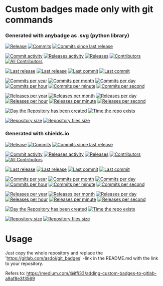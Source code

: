 # Custom badges made only with git commands

### Generated with anybadge as .svg (python library)
[![Release](https://gitlab.com/asdoi/git_badges/-/jobs/artifacts/master/raw/badges/latest_release.svg?job=build_badges)]()
[![Commits](https://gitlab.com/asdoi/git_badges/-/jobs/artifacts/master/raw/badges/commits.svg?job=build_badges)]()
[![Commits since last release](https://gitlab.com/asdoi/git_badges/-/jobs/artifacts/master/raw/badges/commits_since_last_release.svg?job=build_badges)]()

[![Commit activity](https://gitlab.com/asdoi/git_badges/-/jobs/artifacts/master/raw/badges/commit_activity.svg?job=build_badges)]()
[![Releases activity](https://gitlab.com/asdoi/git_badges/-/jobs/artifacts/master/raw/badges/releases_activity.svg?job=build_badges)]()
[![Releases](https://gitlab.com/asdoi/git_badges/-/jobs/artifacts/master/raw/badges/releases_amount.svg?job=build_badges)]()
[![Contributors](https://gitlab.com/asdoi/git_badges/-/jobs/artifacts/master/raw/badges/contributors.svg?job=build_badges)]()
[![All Contributors](https://gitlab.com/asdoi/git_badges/-/jobs/artifacts/master/raw/badges/all_contributors.svg?job=build_badges)]()

[![Last release](https://gitlab.com/asdoi/git_badges/-/jobs/artifacts/master/raw/badges/latest_release_date.svg?job=build_badges)]()
[![Last release](https://gitlab.com/asdoi/git_badges/-/jobs/artifacts/master/raw/badges/latest_release_date_layout2.svg?job=build_badges)]()
[![Last commit](https://gitlab.com/asdoi/git_badges/-/jobs/artifacts/master/raw/badges/last_commit_date.svg?job=build_badges)]()
[![Last commit](https://gitlab.com/asdoi/git_badges/-/jobs/artifacts/master/raw/badges/last_commit_date_layout2.svg?job=build_badges)]()

[![Commits per year](https://gitlab.com/asdoi/git_badges/-/jobs/artifacts/master/raw/badges/commits_per_year.svg?job=build_badges)]()
[![Commits per month](https://gitlab.com/asdoi/git_badges/-/jobs/artifacts/master/raw/badges/commits_per_month.svg?job=build_badges)]()
[![Commits per day](https://gitlab.com/asdoi/git_badges/-/jobs/artifacts/master/raw/badges/commits_per_day.svg?job=build_badges)]()
[![Commits per hour](https://gitlab.com/asdoi/git_badges/-/jobs/artifacts/master/raw/badges/commits_per_hour.svg?job=build_badges)]()
[![Commits per minute](https://gitlab.com/asdoi/git_badges/-/jobs/artifacts/master/raw/badges/commits_per_minute.svg?job=build_badges)]()
[![Commits per second](https://gitlab.com/asdoi/git_badges/-/jobs/artifacts/master/raw/badges/commits_per_second.svg?job=build_badges)]()

[![Releases per year](https://gitlab.com/asdoi/git_badges/-/jobs/artifacts/master/raw/badges/releases_per_year.svg?job=build_badges)]()
[![Releases per month](https://gitlab.com/asdoi/git_badges/-/jobs/artifacts/master/raw/badges/releases_per_month.svg?job=build_badges)]()
[![Releases per day](https://gitlab.com/asdoi/git_badges/-/jobs/artifacts/master/raw/badges/releases_per_day.svg?job=build_badges)]()
[![Releases per hour](https://gitlab.com/asdoi/git_badges/-/jobs/artifacts/master/raw/badges/releases_per_hour.svg?job=build_badges)]()
[![Releases per minute](https://gitlab.com/asdoi/git_badges/-/jobs/artifacts/master/raw/badges/releases_per_minute.svg?job=build_badges)]()
[![Releases per second](https://gitlab.com/asdoi/git_badges/-/jobs/artifacts/master/raw/badges/releases_per_second.svg?job=build_badges)]()

[![Day the Repository has been created](https://gitlab.com/asdoi/git_badges/-/jobs/artifacts/master/raw/badges/repository_creation_day.svg?job=build_badges)]()
[![Time the repo exists](https://gitlab.com/asdoi/git_badges/-/jobs/artifacts/master/raw/badges/time_repository_exists.svg?job=build_badges)]()

[![Repository size](https://gitlab.com/asdoi/git_badges/-/jobs/artifacts/master/raw/badges/git_repository_size.svg?job=build_badges)]()
[![Repository files size](https://gitlab.com/asdoi/git_badges/-/jobs/artifacts/master/raw/badges/git_file_size.svg?job=build_badges)]()


### Generated with shields.io
[![Release](https://img.shields.io/badge/dynamic/json.svg?label=Release&url=https://gitlab.com/asdoi/git_badges/-/jobs/artifacts/master/raw/badges.json?job=build_badges&query=release_tag&colorB=brightgreen&logo=gitlab)]()
[![Commits](https://img.shields.io/badge/dynamic/json.svg?label=Commits&url=https://gitlab.com/asdoi/git_badges/-/jobs/artifacts/master/raw/badges.json?job=build_badges&query=commits&colorB=red)]()
[![Commits since last release](https://img.shields.io/badge/dynamic/json.svg?label=Commits%20since%20last%20release&url=https://gitlab.com/asdoi/git_badges/-/jobs/artifacts/master/raw/badges.json?job=build_badges&query=commits_since_last_release&colorB=blueviolet)]()

[![Commit activity](https://img.shields.io/badge/dynamic/json.svg?label=Commit%20activity&url=https://gitlab.com/asdoi/git_badges/-/jobs/artifacts/master/raw/badges.json?job=build_badges&query=commit_activity&colorB=orange)]()
[![Releases activity](https://img.shields.io/badge/dynamic/json.svg?label=Releases%20activity&url=https://gitlab.com/asdoi/git_badges/-/jobs/artifacts/master/raw/badges.json?job=build_badges&query=releases_activity&colorB=orange)]()
[![Releases](https://img.shields.io/badge/dynamic/json.svg?label=Releases&url=https://gitlab.com/asdoi/git_badges/-/jobs/artifacts/master/raw/badges.json?job=build_badges&query=releases_amount&colorB=800000)]()
[![Contributors](https://img.shields.io/badge/dynamic/json.svg?label=Contributors&url=https://gitlab.com/asdoi/git_badges/-/jobs/artifacts/master/raw/badges.json?job=build_badges&query=contributors&colorB=blue)]()
[![All Contributors](https://img.shields.io/badge/dynamic/json.svg?label=All%20contributors&url=https://gitlab.com/asdoi/git_badges/-/jobs/artifacts/master/raw/badges.json?job=build_badges&query=all_contributors&colorB=blue)]()

[![Last release](https://img.shields.io/badge/dynamic/json.svg?label=Last%20release&url=https://gitlab.com/asdoi/git_badges/-/jobs/artifacts/master/raw/badges.json?job=build_badges&query=last_release_date&colorB=brightgreen)]()
[![Last release](https://img.shields.io/badge/dynamic/json.svg?label=Last%20release&url=https://gitlab.com/asdoi/git_badges/-/jobs/artifacts/master/raw/badges.json?job=build_badges&query=last_release_date_layout2&colorB=brightgreen)]()
[![Last commit](https://img.shields.io/badge/dynamic/json.svg?label=Last%20commit&url=https://gitlab.com/asdoi/git_badges/-/jobs/artifacts/master/raw/badges.json?job=build_badges&query=last_commit_date&colorB=red)]()
[![Last commit](https://img.shields.io/badge/dynamic/json.svg?label=Last%20commit&url=https://gitlab.com/asdoi/git_badges/-/jobs/artifacts/master/raw/badges.json?job=build_badges&query=last_commit_date_layout2&colorB=red)]()

[![Commits per year](https://img.shields.io/badge/dynamic/json.svg?label=Commits%20per%20year&url=https://gitlab.com/asdoi/git_badges/-/jobs/artifacts/master/raw/badges.json?job=build_badges&query=commits_per_year&colorB=yellowgreen)]()
[![Commits per month](https://img.shields.io/badge/dynamic/json.svg?label=Commits%20per%20month&url=https://gitlab.com/asdoi/git_badges/-/jobs/artifacts/master/raw/badges.json?job=build_badges&query=commits_per_month&colorB=yellow)]()
[![Commits per day](https://img.shields.io/badge/dynamic/json.svg?label=Commits%20per%20day&url=https://gitlab.com/asdoi/git_badges/-/jobs/artifacts/master/raw/badges.json?job=build_badges&query=commits_per_day&colorB=informational)]()
[![Commits per hour](https://img.shields.io/badge/dynamic/json.svg?label=Commits%20per%20hour&url=https://gitlab.com/asdoi/git_badges/-/jobs/artifacts/master/raw/badges.json?job=build_badges&query=commits_per_hour&colorB=informational)]()
[![Commits per minute](https://img.shields.io/badge/dynamic/json.svg?label=Commits%20per%20minute&url=https://gitlab.com/asdoi/git_badges/-/jobs/artifacts/master/raw/badges.json?job=build_badges&query=commits_per_minute&colorB=informational)]()
[![Commits per second](https://img.shields.io/badge/dynamic/json.svg?label=Commits%20per%20second&url=https://gitlab.com/asdoi/git_badges/-/jobs/artifacts/master/raw/badges.json?job=build_badges&query=commits_per_second&colorB=informational)]()

[![Releases per year](https://img.shields.io/badge/dynamic/json.svg?label=Releases%20per%20year&url=https://gitlab.com/asdoi/git_badges/-/jobs/artifacts/master/raw/badges.json?job=build_badges&query=releases_per_year&colorB=yellowgreen)]()
[![Releases per month](https://img.shields.io/badge/dynamic/json.svg?label=Releases%20per%20month&url=https://gitlab.com/asdoi/git_badges/-/jobs/artifacts/master/raw/badges.json?job=build_badges&query=releases_per_month&colorB=yellow)]()
[![Releases per day](https://img.shields.io/badge/dynamic/json.svg?label=Releases%20per%20day&url=https://gitlab.com/asdoi/git_badges/-/jobs/artifacts/master/raw/badges.json?job=build_badges&query=releases_per_day&colorB=informational)]()
[![Releases per hour](https://img.shields.io/badge/dynamic/json.svg?label=Releases%20per%20hour&url=https://gitlab.com/asdoi/git_badges/-/jobs/artifacts/master/raw/badges.json?job=build_badges&query=releases_per_hour&colorB=informational)]()
[![Releases per minute](https://img.shields.io/badge/dynamic/json.svg?label=Releases%20per%20minute&url=https://gitlab.com/asdoi/git_badges/-/jobs/artifacts/master/raw/badges.json?job=build_badges&query=releases_per_minute&colorB=informational)]()
[![Releases per second](https://img.shields.io/badge/dynamic/json.svg?label=Releases%20per%20second&url=https://gitlab.com/asdoi/git_badges/-/jobs/artifacts/master/raw/badges.json?job=build_badges&query=releases_per_second&colorB=informational)]()

[![Day the Repository has been created](https://img.shields.io/badge/dynamic/json.svg?label=Created%20on&url=https://gitlab.com/asdoi/git_badges/-/jobs/artifacts/master/raw/badges.json?job=build_badges&query=repository_creation_day&colorB=teal)]()
[![Time the repo exists](https://img.shields.io/badge/dynamic/json.svg?label=The%20repository%20exists&url=https://gitlab.com/asdoi/git_badges/-/jobs/artifacts/master/raw/badges.json?job=build_badges&query=time_repository_exists&colorB=green)]()

[![Repository size](https://img.shields.io/badge/dynamic/json.svg?label=Git%20repository%20size&url=https://gitlab.com/asdoi/git_badges/-/jobs/artifacts/master/raw/badges.json?job=build_badges&query=repository_size&colorB=inactive)]()
[![Repository files size](https://img.shields.io/badge/dynamic/json.svg?label=Git%20repository%20files%20size&url=https://gitlab.com/asdoi/git_badges/-/jobs/artifacts/master/raw/badges.json?job=build_badges&query=repository_file_size&colorB=inactive)]()



# Usage  
Just copy the whole repository and replace the 'https://gitlab.com/asdoi/git_badges' -link in the README.md with the link to your repository.


Refers to: https://medium.com/@iffi33/adding-custom-badges-to-gitlab-a9af8e3f3569
